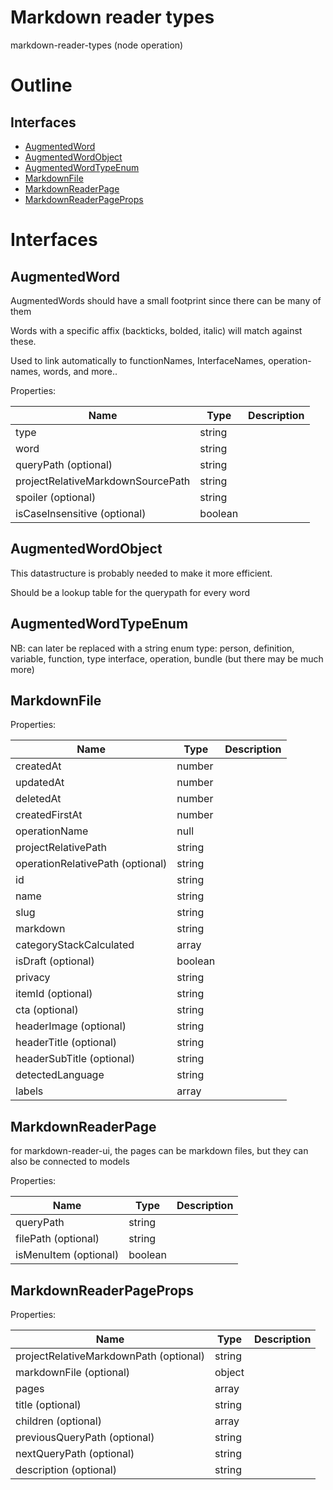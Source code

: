 # Markdown reader types

markdown-reader-types (node operation)



# Outline

## Interfaces

- [AugmentedWord](#augmentedword)
- [AugmentedWordObject](#augmentedwordobject)
- [AugmentedWordTypeEnum](#augmentedwordtypeenum)
- [MarkdownFile](#markdownfile)
- [MarkdownReaderPage](#markdownreaderpage)
- [MarkdownReaderPageProps](#markdownreaderpageprops)



# Interfaces

## AugmentedWord

AugmentedWords should have a small footprint since there can be many of them

Words with a specific affix (backticks, bolded, italic) will match against these.

Used to link automatically to functionNames, InterfaceNames, operation-names, words, and more..





Properties: 

 | Name | Type | Description |
|---|---|---|
| type  | string |  |
| word  | string |  |
| queryPath (optional) | string |  |
| projectRelativeMarkdownSourcePath  | string |  |
| spoiler (optional) | string |  |
| isCaseInsensitive (optional) | boolean |  |



## AugmentedWordObject

This datastructure is probably needed to make it more efficient.

Should be a lookup table for the querypath for every word








## AugmentedWordTypeEnum

NB: can later be replaced with a string enum type: person, definition, variable, function, type interface, operation, bundle (but there may be much more)








## MarkdownFile

Properties: 

 | Name | Type | Description |
|---|---|---|
| createdAt  | number |  |
| updatedAt  | number |  |
| deletedAt  | number |  |
| createdFirstAt  | number |  |
| operationName  | null |  |
| projectRelativePath  | string |  |
| operationRelativePath (optional) | string |  |
| id  | string |  |
| name  | string |  |
| slug  | string |  |
| markdown  | string |  |
| categoryStackCalculated  | array |  |
| isDraft (optional) | boolean |  |
| privacy  | string |  |
| itemId (optional) | string |  |
| cta (optional) | string |  |
| headerImage (optional) | string |  |
| headerTitle (optional) | string |  |
| headerSubTitle (optional) | string |  |
| detectedLanguage  | string |  |
| labels  | array |  |



## MarkdownReaderPage

for markdown-reader-ui, the pages can be markdown files, but they can also be connected to models





Properties: 

 | Name | Type | Description |
|---|---|---|
| queryPath  | string |  |
| filePath (optional) | string |  |
| isMenuItem (optional) | boolean |  |



## MarkdownReaderPageProps

Properties: 

 | Name | Type | Description |
|---|---|---|
| projectRelativeMarkdownPath (optional) | string |  |
| markdownFile (optional) | object |  |
| pages  | array |  |
| title (optional) | string |  |
| children (optional) | array |  |
| previousQueryPath (optional) | string |  |
| nextQueryPath (optional) | string |  |
| description (optional) | string |  |


